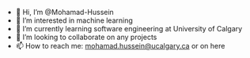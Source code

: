 - 👋 Hi, I’m @Mohamad-Hussein
- 👀 I’m interested in machine learning
- 🌱 I’m currently learning software engineering at University of Calgary
- 💞️ I’m looking to collaborate on any projects
- 📫 How to reach me: mohamad.hussein@ucalgary.ca or on here

<!---
Mohamad-Hussein/Mohamad-Hussein is a ✨ special ✨ repository because its `README.md` (this file) appears on your GitHub profile.
You can click the Preview link to take a look at your changes.
--->


